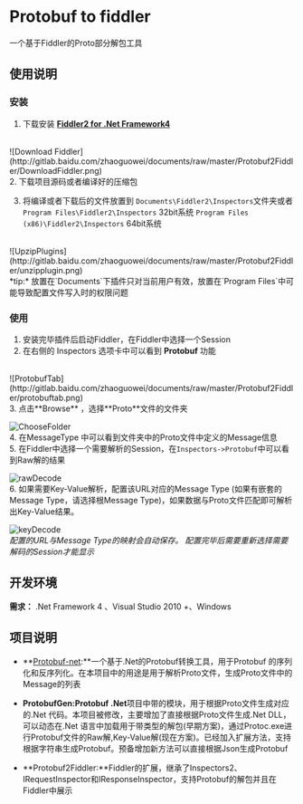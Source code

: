 # Protobuf to fiddler #
一个基于Fiddler的Proto部分解包工具

## 使用说明 ##
### 安装 ###
1. 下载安装 **[Fiddler2 for .Net Framework4](http://www.telerik.com/download/fiddler)**
<br />
![Download Fiddler](http://gitlab.baidu.com/zhaoguowei/documents/raw/master/Protobuf2Fiddler/DownloadFiddler.png)
<br />
2. 下载项目源码或者编译好的压缩包

3. 将编译或者下载后的文件放置到 `Documents\Fiddler2\Inspectors`文件夹或者`Program Files\Fiddler2\Inspectors` 32bit系统 `Program Files (x86)\Fiddler2\Inspectors` 64bit系统
<br />
![UpzipPlugins](http://gitlab.baidu.com/zhaoguowei/documents/raw/master/Protobuf2Fiddler/unzipplugin.png)
<br />
*tip:*
    放置在`Documents`下插件只对当前用户有效，放置在`Program Files`中可能导致配置文件写入时的权限问题


### 使用 ###
 
1. 安装完毕插件后启动Fiddler，在Fiddler中选择一个Session
2. 在右侧的 Inspectors 选项卡中可以看到 **Protobuf** 功能
<br />
![ProtobufTab](http://gitlab.baidu.com/zhaoguowei/documents/raw/master/Protobuf2Fiddler/protobuftab.png)
<br />
3. 点击**Browse** ，选择**Proto**文件的文件夹

![ChooseFolder](http://gitlab.baidu.com/zhaoguowei/documents/raw/master/Protobuf2Fiddler/chooseproto.png)
<br />
4. 在MessageType 中可以看到文件夹中的Proto文件中定义的Message信息
<br />
5. 在Fiddler中选择一个需要解析的Session，在`Inspectors->Protobuf`中可以看到Raw解的结果

![rawDecode](http://gitlab.baidu.com/zhaoguowei/documents/raw/master/Protobuf2Fiddler/RawDecode.png)
<br />
6. 如果需要Key-Value解析，配置该URL对应的Message Type (如果有嵌套的Message Type，请选择根Message Type)，如果数据与Proto文件匹配即可解析出Key-Value结果。

![keyDecode](http://gitlab.baidu.com/zhaoguowei/documents/raw/master/Protobuf2Fiddler/keyDecode.png)
<br />
*配置的URL与Message Type的映射会自动保存。*
*配置完毕后需要重新选择需要解码的Session才能显示*

## 开发环境 ##

**需求：** .Net Framework 4 、Visual Studio 2010 +、Windows

## 项目说明 ##

* **[Protobuf-net](https://code.google.com/p/protobuf-net/):**一个基于.Net的Protobuf转换工具，用于Protobuf 的序列化和反序列化。在本项目中的用途是用于解析Proto文件，生成Proto文件中的Message的列表

* **ProtobufGen:Protobuf .Net**项目中带的模块，用于根据Proto文件生成对应的.Net 代码。本项目被修改，主要增加了直接根据Proto文件生成.Net DLL，可以动态在.Net 语言中加载用于带类型的解包(早期方案)，通过Protoc.exe进行Protobuf文件的Raw解,Key-Value解(现在方案)。已经加入扩展方法，支持根据字符串生成Protobuf。预备增加新方法可以直接根据Json生成Protobuf


* **Protobuf2Fiddler:**Fiddler的扩展，继承了Inspectors2、IRequestInspector和IResponseInspector，支持Protobuf的解包并且在Fiddler中展示